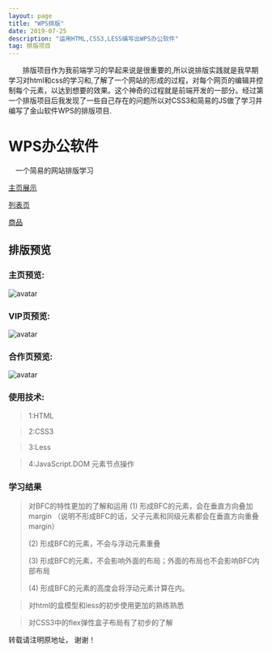 ```yaml
---
layout: page
title: "WPS排版"
date: 2019-07-25 
description: "运用HTML,CSS3,LESS编写出WPS办公软件"
tag: 排版项目
---   
```


　　排版项目作为我前端学习的早起来说是很重要的,所以说排版实践就是我早期学习对html和css的学习和,了解了一个网站的形成的过程，对每个网页的编辑并控制每个元素，以达到想要的效果。这个神奇的过程就是前端开发的一部分。经过第一个排版项目后我发现了一些自己存在的问题所以对CSS3和简易的JS做了学习并编写了金山软件WPS的排版项目.    

 
 

# WPS办公软件
　一个简易的网站排版学习


 [主页展示](https://qq6515255.github.io/web/wps/index.html)

 [列表页](https://qq6515255.github.io/web/wps/wps-vip.html)

 [商品](https://qq6515255.github.io/web/wps/wps-page3.html)


## 排版预览

###  主页预览:

![avatar](https://qq6515255.github.io/images/posts/wps/wps2.jpg)


###  VIP页预览:

![avatar](https://qq6515255.github.io/images/posts/wps/wps1.jpg)


###  合作页预览:

![avatar](https://qq6515255.github.io/images/posts/wps/wps3.jpg)

### 使用技术:

>1:HTML

>2:CSS3

>3:Less

>4:JavaScript.DOM 元素节点操作

<p> </p>


### 学习结果

> 对BFC的特性更加的了解和运用
>(1) 形成BFC的元素，会在垂直方向叠加margin  （说明不形成BFC的话，父子元素和同级元素都会在垂直方向重叠margin）
>
>(2) 形成BFC的元素，不会与浮动元素重叠
>
>(3) 形成BFC的元素，不会影响外面的布局；外面的布局也不会影响BFC内部布局
>
>(4) 形成BFC的元素的高度会将浮动元素计算在内。

<p> </p>

> 对html的盒模型和less的初步使用更加的熟练熟悉      

<p> </p>

> 对CSS3中的flex弹性盒子布局有了初步的了解

<p> </p>


转载请注明原地址， 谢谢！
